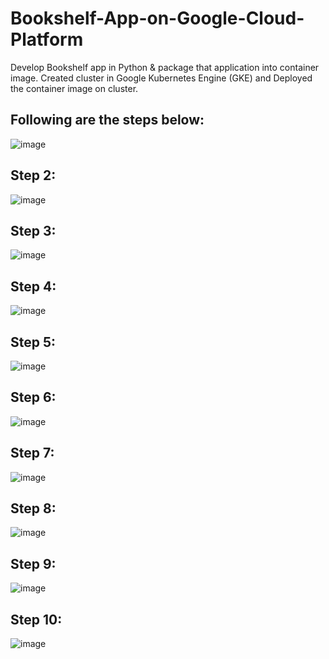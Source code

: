 # Bookshelf-App-on-Google-Cloud-Platform
Develop Bookshelf app in Python & package that application into container image.
 Created cluster in Google Kubernetes Engine (GKE) and Deployed the container image on cluster.
 ## Following are the steps below:
 ![image](https://user-images.githubusercontent.com/46588361/102004107-9a996c00-3cc2-11eb-890c-f8c5417865ca.png)
 ## Step 2:
 ![image](https://user-images.githubusercontent.com/46588361/102004185-45118f00-3cc3-11eb-8e95-09cc49e62b4a.png)
 ## Step 3:
 ![image](https://user-images.githubusercontent.com/46588361/102004233-b3eee800-3cc3-11eb-850d-6fa626482e24.png)
 ## Step 4:
 ![image](https://user-images.githubusercontent.com/46588361/102004256-e26cc300-3cc3-11eb-8fc1-ea0152e71994.png)
 ## Step 5:
 ![image](https://user-images.githubusercontent.com/46588361/102004281-17791580-3cc4-11eb-9853-faa42bb3b4e1.png)
 ## Step 6:
 ![image](https://user-images.githubusercontent.com/46588361/102004304-468f8700-3cc4-11eb-80ee-84f0b315aa63.png)
 ## Step 7:
 ![image](https://user-images.githubusercontent.com/46588361/102004320-72127180-3cc4-11eb-9039-922350c30f0e.png)
 ## Step 8:
 ![image](https://user-images.githubusercontent.com/46588361/102004336-9a9a6b80-3cc4-11eb-912c-d70b080fc919.png)
 ## Step 9:
 ![image](https://user-images.githubusercontent.com/46588361/102004352-c87fb000-3cc4-11eb-94d5-7a1e1a40d1fc.png)
 ## Step 10:
 ![image](https://user-images.githubusercontent.com/46588361/102004373-f6fd8b00-3cc4-11eb-8db6-d99a87422448.png)











 
 
 
 
 
 

 
 
 
